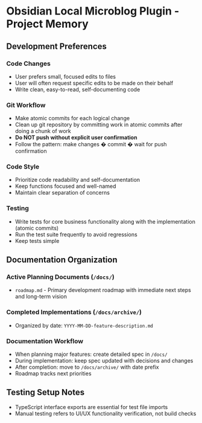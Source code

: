 # Obsidian Local Microblog Plugin - Project Memory

## Development Preferences

### Code Changes
- User prefers small, focused edits to files
- User will often request specific edits to be made on their behalf
- Write clean, easy-to-read, self-documenting code

### Git Workflow
- Make atomic commits for each logical change
- Clean up git repository by committing work in atomic commits after doing a chunk of work
- **Do NOT push without explicit user confirmation**
- Follow the pattern: make changes � commit � wait for push confirmation

### Code Style
- Prioritize code readability and self-documentation
- Keep functions focused and well-named
- Maintain clear separation of concerns

### Testing
- Write tests for core business functionality along with the implementation (atomic commits)
- Run the test suite frequently to avoid regressions
- Keep tests simple

## Documentation Organization

### Active Planning Documents (`/docs/`)
- `roadmap.md` - Primary development roadmap with immediate next steps and long-term vision

### Completed Implementations (`/docs/archive/`)
- Organized by date: `YYYY-MM-DD-feature-description.md`

### Documentation Workflow
- When planning major features: create detailed spec in `/docs/`
- During implementation: keep spec updated with decisions and changes
- After completion: move to `/docs/archive/` with date prefix
- Roadmap tracks next priorities

## Testing Setup Notes
- TypeScript interface exports are essential for test file imports  
- Manual testing refers to UI/UX functionality verification, not build checks
